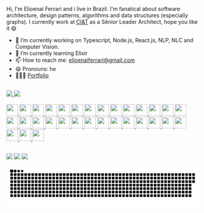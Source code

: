 Hi, I'm Elioenai Ferrari and i live in Brazil. I'm fanatical about software architecture, design patterns, algorithms and data structures (especially graphs). I currently work at [CI&T](https://ciandt.com) as a Sênior Leader Architect, hope you like it 😄

- 🔭 I’m currently working on Typescript, Node.js, React.js, NLP, NLC and Computer Vision.
- 🌱 I’m currently learning Elixir
- 📫 How to reach me: elioenaiferrari@gmail.com
- 😄 Pronouns: he
- 👨🏽‍💻 [Portfolio](https://elioenai-ferrari.herokuapp.com)
  <br/>
  <br/>

 <link rel="stylesheet" href="https://cdn.jsdelivr.net/gh/devicons/devicon@v2.13.0/devicon.min.css">

<div>
  <a href="https://github.com/ElioenaiFerrari">
  <img height="180em" src="https://github-readme-stats.vercel.app/api?username=ElioenaiFerrari&show_icons=true&theme=dracula&include_all_commits=true&count_private=true"/>
  <img height="180em" src="https://github-readme-stats.vercel.app/api/top-langs/?username=ElioenaiFerrari&layout=compact&langs_count=7&theme=dracula"/>
</div>

<div style="display: inline_block"><br>
  <img style="width: 30px; height: 30px;" src="https://cdn.jsdelivr.net/gh/devicons/devicon/icons/git/git-original.svg" />
  <img style="width: 30px; height: 30px;" src="https://cdn.jsdelivr.net/gh/devicons/devicon/icons/linux/linux-original.svg" />
  <img style="width: 30px; height: 30px;" src="https://cdn.jsdelivr.net/gh/devicons/devicon/icons/docker/docker-original.svg" />
  <img style="width: 30px; height: 30px;" src="https://cdn.jsdelivr.net/gh/devicons/devicon/icons/kubernetes/kubernetes-plain.svg" />
  <img style="width: 30px; height: 30px;" src="https://cdn.jsdelivr.net/gh/devicons/devicon/icons/googlecloud/googlecloud-original.svg" />
  <img style="width: 30px; height: 30px;" src="https://cdn.jsdelivr.net/gh/devicons/devicon/icons/javascript/javascript-original.svg" />
  <img style="width: 30px; height: 30px;" src="https://cdn.jsdelivr.net/gh/devicons/devicon/icons/typescript/typescript-original.svg" />
  <img style="width: 30px; height: 30px;" src="https://cdn.jsdelivr.net/gh/devicons/devicon/icons/nestjs/nestjs-plain.svg" />
  <img style="width: 30px; height: 30px;" src="https://cdn.jsdelivr.net/gh/devicons/devicon/icons/graphql/graphql-plain.svg" />
  <img style="width: 30px; height: 30px;" src="https://cdn.jsdelivr.net/gh/devicons/devicon/icons/elixir/elixir-original.svg" />
  <img style="width: 30px; height: 30px;" src="https://cdn.jsdelivr.net/gh/devicons/devicon/icons/phoenix/phoenix-original.svg" />
  <img style="width: 30px; height: 30px;" src="https://cdn.jsdelivr.net/gh/devicons/devicon/icons/heroku/heroku-original.svg" />
  <img style="width: 30px; height: 30px;" src="https://cdn.jsdelivr.net/gh/devicons/devicon/icons/mongodb/mongodb-original.svg" />
  <img style="width: 30px; height: 30px;" src="https://cdn.jsdelivr.net/gh/devicons/devicon/icons/postgresql/postgresql-original.svg" />
  <img style="width: 30px; height: 30px;" src="https://cdn.jsdelivr.net/gh/devicons/devicon/icons/jenkins/jenkins-line.svg" />
  <img style="width: 30px; height: 30px;" src="https://cdn.jsdelivr.net/gh/devicons/devicon/icons/apachekafka/apachekafka-original.svg" />
  <img style="width: 30px; height: 30px;" src="https://cdn.jsdelivr.net/gh/devicons/devicon/icons/handlebars/handlebars-original.svg" />
  <img style="width: 30px; height: 30px;" src="https://cdn.jsdelivr.net/gh/devicons/devicon/icons/sass/sass-original.svg" />
  <img style="width: 30px; height: 30px;" src="https://cdn.jsdelivr.net/gh/devicons/devicon/icons/vuejs/vuejs-original.svg" />
  <img style="width: 30px; height: 30px;" src="https://cdn.jsdelivr.net/gh/devicons/devicon/icons/react/react-original.svg" />
  <img style="width: 30px; height: 30px;" src="https://cdn.jsdelivr.net/gh/devicons/devicon/icons/electron/electron-original.svg" />
  <img style="width: 30px; height: 30px;" src="https://cdn.jsdelivr.net/gh/devicons/devicon/icons/redux/redux-original.svg" />
  <img style="width: 30px; height: 30px;" src="https://cdn.jsdelivr.net/gh/devicons/devicon/icons/nextjs/nextjs-original.svg" />
  <img style="width: 30px; height: 30px;" src="https://cdn.jsdelivr.net/gh/devicons/devicon/icons/nuxtjs/nuxtjs-original.svg" />
  <img style="width: 30px; height: 30px;" src="https://cdn.jsdelivr.net/gh/devicons/devicon/icons/redis/redis-original.svg" />
  <img style="width: 30px; height: 30px;" src="https://cdn.jsdelivr.net/gh/devicons/devicon/icons/dart/dart-original.svg" />
  <img style="width: 30px; height: 30px;" src="https://cdn.jsdelivr.net/gh/devicons/devicon/icons/flutter/flutter-original.svg" />
  <img style="width: 30px; height: 30px;" src="https://cdn.jsdelivr.net/gh/devicons/devicon/icons/bitbucket/bitbucket-original.svg" />
  <img style="width: 30px; height: 30px;" src="https://cdn.jsdelivr.net/gh/devicons/devicon/icons/centos/centos-original.svg" />
  <img style="width: 30px; height: 30px;" src="https://cdn.jsdelivr.net/gh/devicons/devicon/icons/debian/debian-original.svg" />
  <img style="width: 30px; height: 30px;" src="https://cdn.jsdelivr.net/gh/devicons/devicon/icons/ubuntu/ubuntu-plain.svg" />
</div>
  
  ##
 
<div> 
  <a href="https://instagram.com/elioenai_ferrari" target="_blank"><img src="https://img.shields.io/badge/-Instagram-%23E4405F?style=for-the-badge&logo=instagram&logoColor=white" target="_blank"></a>
  <a href = "mailto:elioenaiferrari@gmail.com"><img src="https://img.shields.io/badge/-Gmail-%23333?style=for-the-badge&logo=gmail&logoColor=white" target="_blank"></a>
  <a href="https://www.linkedin.com/in/elioenai-ferrari-9a90a6173" target="_blank"><img src="https://img.shields.io/badge/-LinkedIn-%230077B5?style=for-the-badge&logo=linkedin&logoColor=white" target="_blank"></a> 
 
   ![Snake animation](https://github.com/ElioenaiFerrari/ElioenaiFerrari/blob/output/github-contribution-grid-snake.svg)  
</div>
